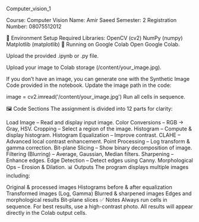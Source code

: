 
Computer_vision_1

Course: Computer Vision
Name: Amir Saeed
Semester: 2
Registration Number: 08075512012


📌 Environment Setup
Required Libraries:
OpenCV (cv2)
NumPy (numpy)
Matplotlib (matplotlib)
🚀 Running on Google Colab
Open Google Colab.

Upload the provided .ipynb or .py file.

Upload your image to Colab storage (/content/your_image.jpg).

If you don’t have an image, you can generate one with the Synthetic Image Code provided in the notebook.
Update the image path in the code:

image = cv2.imread('/content/your_image.jpg')
Run all cells in sequence.

🖼️ Code Sections
The assignment is divided into 12 parts for clarity:

Load Image – Read and display input image.
Color Conversions – RGB → Gray, HSV.
Cropping – Select a region of the image.
Histogram – Compute & display histogram.
Histogram Equalization – Improve contrast.
CLAHE – Advanced local contrast enhancement.
Point Processing – Log transform & gamma correction.
Bit-plane Slicing – Show binary decomposition of image.
Filtering (Blurring) – Average, Gaussian, Median filters.
Sharpening – Enhance edges.
Edge Detection – Detect edges using Canny.
Morphological Ops – Erosion & Dilation.
📊 Outputs
The program displays multiple images including:

Original & processed images
Histograms before & after equalization
Transformed images (Log, Gamma)
Blurred & sharpened images
Edges and morphological results
Bit-plane slices
✅ Notes
Always run cells in sequence.
For best results, use a high-contrast photo.
All results will appear directly in the Colab output cells.
